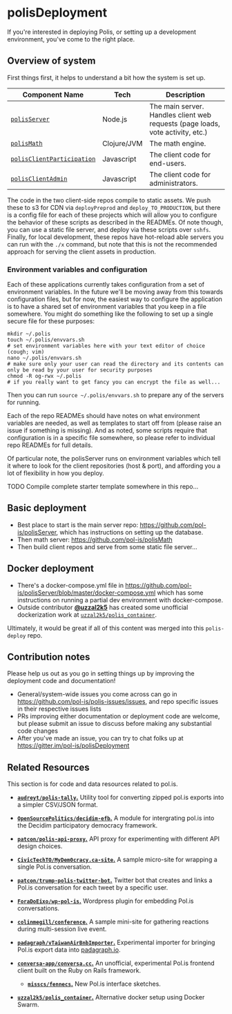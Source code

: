 # polisDeployment

If you're interested in deploying Polis, or setting up a development environment, you've come to the right place.

## Overview of system

First things first, it helps to understand a bit how the system is set up.

| Component Name | Tech | Description |
|----------------|------|-------------|
| [`polisServer`][repo-server] | Node.js | The main server. Handles client web requests (page loads, vote activity, etc.) |
| [`polisMath`][repo-math] | Clojure/JVM | The math engine.  |
| [`polisClientParticipation`][repo-participation] | Javascript | The client code for end-users. |
| [`polisClientAdmin`][repo-admin] | Javascript | The client code for administrators. |

The code in the two client-side repos compile to static assets.
We push these to s3 for CDN via `deployPreprod` and `deploy_TO_PRODUCTION`, but there is a config file for each of these projects which will allow you to configure the behavior of these scripts as described in the READMEs.
Of note though, you can use a static file server, and deploy via these scripts over `sshfs`.
Finally, for local development, these repos have hot-reload able servers you can run with the `./x` command, but note that this is not the recommended approach for serving the client assets in production.

   [repo-server]: https://github.com/pol-is/polisServer
   [repo-math]: https://github.com/pol-is/polisMath
   [repo-participation]: https://github.com/pol-is/polisClientParticipation
   [repo-admin]: https://github.com/pol-is/polisClientAdmin

### Environment variables and configuration

Each of these applications currently takes configuration from a set of environment variables.
In the future we'll be moving away from this towards configuration files, but for now, the easiest way to configure the application is to have a shared set of environment variables that you keep in a file somewhere.
You might do something like the following to set up a single secure file for these purposes:

```
mkdir ~/.polis
touch ~/.polis/envvars.sh
# set environment variables here with your text editor of choice (cough; vim)
nano ~/.polis/envvars.sh
# make sure only your user can read the directory and its contents can only be read by your user for security purposes
chmod -R og-rwx ~/.polis
# if you really want to get fancy you can encrypt the file as well...
```

Then you can run `source ~/.polis/envvars.sh` to prepare any of the servers for running.

Each of the repo READMEs should have notes on what environment variables are needed, as well as templates to start off from (please raise an issue if something is missing).
And as noted, some scripts require that configuration is in a specific file somewhere, so please refer to individual repo READMEs for full details.

Of particular note, the polisServer runs on environment variables which tell it where to look for the client repositories (host & port), and affording you a lot of flexibility in how you deploy.

TODO Compile complete starter template somewhere in this repo...


## Basic deployment

* Best place to start is the main server repo: https://github.com/pol-is/polisServer, which has instructions on setting up the database.
* Then math server: https://github.com/pol-is/polisMath
* Then build client repos and serve from some static file server...

## Docker deployment

* There's a docker-compose.yml file in https://github.com/pol-is/polisServer/blob/master/docker-compose.yml which has some instructions on running a partial dev environment with docker-compose.
* Outside contributor [**@uzzal2k5**](https://github.com/uzzal2k5) has
  created some unofficial dockerization work at [`uzzal2k5/polis_container`][polis-container].

Ultimately, it would be great if all of this content was merged into this `polis-deploy` repo.


## Contribution notes

Please help us out as you go in setting things up by improving the deployment code and documentation!

* General/system-wide issues you come across can go in https://github.com/pol-is/polis-issues/issues, and repo specific issues in their respective issues lists
* PRs improving either documentation or deployment code are welcome, but please submit an issue to discuss before making any substantial code changes
* After you've made an issue, you can try to chat folks up at https://gitter.im/pol-is/polisDeployment

## Related Resources

This section is for code and data resources related to pol.is.

- [**`audreyt/polis-tally`.**][polis-tally] Utility tool for converting
  zipped pol.is exports into a simpler CSV/JSON format.
- [**`OpenSourcePolitics/decidim-efb`.**][decidim-module] A module for
  intergrating pol.is into the Decidim participatory democracy framework.
- [**`patcon/polis-api-proxy`.**][api-proxy] API proxy for experimenting
  with different API design choices.
- [**`CivicTechTO/MyDem0cracy.ca-site`.**][mydem0cracy] A sample
  micro-site for wrapping a single Pol.is conversation.
- [**`patcon/trump-polis-twitter-bot`.**][twitter-bot] Twitter bot that creates and
  links a Pol.is conversation for each tweet by a specific user.
- [**`ForaDoEixo/wp-pol-is`.**][wp-plugin] Wordpress plugin for
  embedding Pol.is conversations.
- [**`colinmegill/conference`.**][conf-site] A sample mini-site for gathering
  reactions during multi-session live event.
- [**`padagraph/vTaiwanAirBnbImporter`.**][padagraph-importer]
  Experimental importer for bringing Pol.is export data into
[padagraph.io](http://padagraph.io).
- [**`conversa-app/conversa.cc`.**][conversa] An
  unofficial, experimental Pol.is frontend client built on the Ruby on
  Rails framework.
  - [**`misscs/fennecs`.**][fennecs] New Pol.is interface sketches.
- [**`uzzal2k5/polis_container`.**][polis-container] Alternative docker
  setup using Docker Swarm.

   [polis-tally]: https://github.com/audreyt/polis-tally
   [decidim-module]: https://github.com/OpenSourcePolitics/decidim-efb
   [api-proxy]: https://github.com/patcon/polis-api-proxy
   [mydem0cracy]: https://github.com/CivicTechTO/MyDem0cracy.ca-site
   [twitter-bot]: https://github.com/patcon/trump-polis-twitter-bot
   [wp-plugin]: https://github.com/ForaDoEixo/wp-pol-is
   [conf-site]: https://github.com/colinmegill/conference
   [padagraph-importer]: https://github.com/padagraph/vTaiwanAirBnbImporter
   [conversa]: https://github.com/conversa-app/conversa.cc
   [polis-container]: https://github.com/uzzal2k5/polis_container
   [fennecs]: https://github.com/misscs/fennecs
